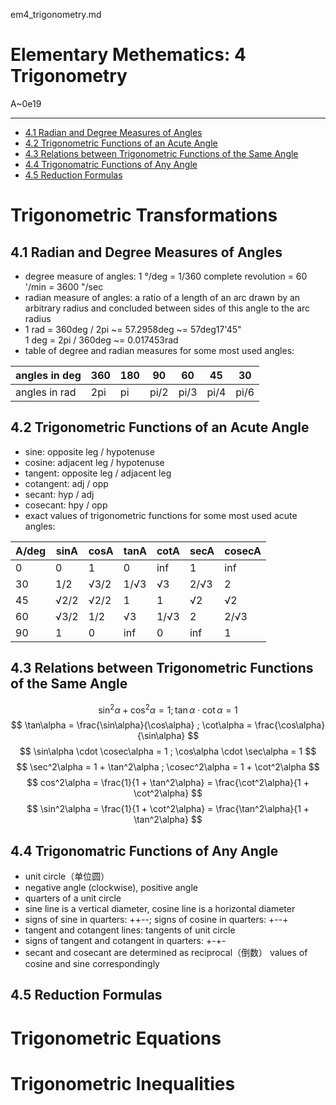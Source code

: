 em4_trigonometry.md

Elementary Methematics: 4 Trigonometry
================================================================================

A~0e19

--------------------------------------------------------------------------------

- [4.1 Radian and Degree Measures of Angles](#41-radian-and-degree-measures-of-angles)
- [4.2 Trigonometric Functions of an Acute Angle](#42-trigonometric-functions-of-an-acute-angle)
- [4.3 Relations between Trigonometric Functions of the Same Angle](#43-relations-between-trigonometric-functions-of-the-same-angle)
- [4.4 Trigonomatric Functions of Any Angle](#44-trigonomatric-functions-of-any-angle)
- [4.5 Reduction Formulas](#45-reduction-formulas)

Trigonometric Transformations
================================================================================

4.1 Radian and Degree Measures of Angles
--------------------------------------------------------------------------------

- degree measure of angles: 1 °/deg = 1/360 complete revolution = 60 '/min = 3600 "/sec
- radian measure of angles: a ratio of a length of an arc drawn by an arbitrary radius and concluded between sides of this angle to the arc radius
- 1 rad = 360deg / 2pi ~= 57.2958deg ~= 57deg17'45"  
  1 deg = 2pi / 360deg ~= 0.017453rad
- table of degree and radian measures for some most used angles:

| angles in deg | 360 | 180 | 90   | 60   | 45   | 30   |
| ------------- | --- | --- | ---- | ---- | ---- | ---- |
| angles in rad | 2pi | pi  | pi/2 | pi/3 | pi/4 | pi/6 |

4.2 Trigonometric Functions of an Acute Angle
--------------------------------------------------------------------------------

- sine: opposite leg / hypotenuse
- cosine: adjacent leg / hypotenuse
- tangent: opposite leg / adjacent leg
- cotangent: adj / opp
- secant: hyp / adj
- cosecant: hpy / opp
- exact values of trigonometric functions for some most used acute angles:

| A/deg | sinA | cosA | tanA | cotA | secA | cosecA |
| ----- | ---- | ---- | ---- | ---- | ---- | ------ |
| 0     | 0    | 1    | 0    | inf  | 1    | inf    |
| 30    | 1/2  | √3/2 | 1/√3 | √3   | 2/√3 | 2      |
| 45    | √2/2 | √2/2 | 1    | 1    | √2   | √2     |
| 60    | √3/2 | 1/2  | √3   | 1/√3 | 2    | 2/√3   |
| 90    | 1    | 0    | inf  | 0    | inf  | 1      |

4.3 Relations between Trigonometric Functions of the Same Angle
--------------------------------------------------------------------------------

$$ \sin^2\alpha + \cos^2\alpha = 1 ; \tan\alpha \cdot \cot\alpha = 1 $$
$$ \tan\alpha = \frac{\sin\alpha}{\cos\alpha} ; \cot\alpha = \frac{\cos\alpha}{\sin\alpha} $$
$$ \sin\alpha \cdot \cosec\alpha = 1 ; \cos\alpha \cdot \sec\alpha = 1 $$
$$ \sec^2\alpha = 1 + \tan^2\alpha ; \cosec^2\alpha = 1 + \cot^2\alpha $$
$$ cos^2\alpha = \frac{1}{1 + \tan^2\alpha} = \frac{\cot^2\alpha}{1 + \cot^2\alpha} $$
$$ \sin^2\alpha = \frac{1}{1 + \cot^2\alpha} = \frac{\tan^2\alpha}{1 + \tan^2\alpha} $$

4.4 Trigonomatric Functions of Any Angle
--------------------------------------------------------------------------------

- unit circle（单位圆）
- negative angle (clockwise), positive angle
- quarters of a unit circle
- sine line is a vertical diameter, cosine line is a horizontal diameter
- signs of sine in quarters: ++--; signs of cosine in quarters: +--+
- tangent and cotangent lines: tangents of unit circle
- signs of tangent and cotangent in quarters: +-+-
- secant and cosecant are determined as reciprocal（倒数） values of cosine and sine correspondingly

4.5 Reduction Formulas
--------------------------------------------------------------------------------

Trigonometric Equations
================================================================================

Trigonometric Inequalities
================================================================================